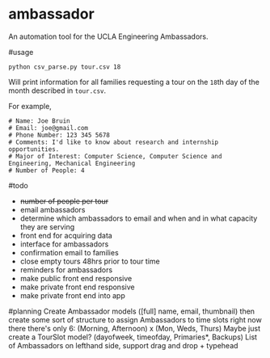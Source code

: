ambassador
=================
An automation tool for the UCLA Engineering Ambassadors.

#usage

````
python csv_parse.py tour.csv 18
````

Will print information for all families requesting a tour on the `18`th day of the month described in `tour.csv`.

For example,

````
# Name: Joe Bruin
# Email: joe@gmail.com
# Phone Number: 123 345 5678
# Comments: I'd like to know about research and internship opportunities.
# Major of Interest: Computer Science, Computer Science and Engineering, Mechanical Engineering
# Number of People: 4
````

#todo
* ~~number of people per tour~~
* email ambassadors
* determine which ambassadors to email and when and in what capacity they are serving
* front end for acquiring data
* interface for ambassadors
* confirmation email to families
* close empty tours 48hrs prior to tour time
* reminders for ambassadors
* make public front end responsive
* make private front end responsive
* make private front end into app

#planning
Create Ambassador models ([full] name, email, thumbnail)
then create some sort of structure to assign Ambassadors to time slots
right now there there's only 6: (Morning, Afternoon) x (Mon, Weds, Thurs)
Maybe just create a TourSlot model? (dayofweek, timeofday, Primaries*, Backups)
List of Ambassadors on lefthand side, support drag and drop + typehead
